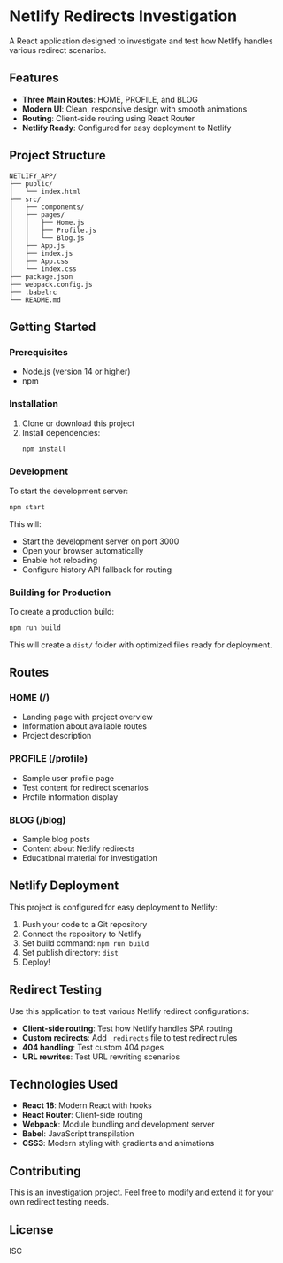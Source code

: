 # Netlify Redirects Investigation

A React application designed to investigate and test how Netlify handles various redirect scenarios.

## Features

- **Three Main Routes**: HOME, PROFILE, and BLOG
- **Modern UI**: Clean, responsive design with smooth animations
- **Routing**: Client-side routing using React Router
- **Netlify Ready**: Configured for easy deployment to Netlify

## Project Structure

```
NETLIFY_APP/
├── public/
│   └── index.html
├── src/
│   ├── components/
│   ├── pages/
│   │   ├── Home.js
│   │   ├── Profile.js
│   │   └── Blog.js
│   ├── App.js
│   ├── index.js
│   ├── App.css
│   └── index.css
├── package.json
├── webpack.config.js
├── .babelrc
└── README.md
```

## Getting Started

### Prerequisites

- Node.js (version 14 or higher)
- npm

### Installation

1. Clone or download this project
2. Install dependencies:
   ```bash
   npm install
   ```

### Development

To start the development server:

```bash
npm start
```

This will:

- Start the development server on port 3000
- Open your browser automatically
- Enable hot reloading
- Configure history API fallback for routing

### Building for Production

To create a production build:

```bash
npm run build
```

This will create a `dist/` folder with optimized files ready for deployment.

## Routes

### HOME (/)

- Landing page with project overview
- Information about available routes
- Project description

### PROFILE (/profile)

- Sample user profile page
- Test content for redirect scenarios
- Profile information display

### BLOG (/blog)

- Sample blog posts
- Content about Netlify redirects
- Educational material for investigation

## Netlify Deployment

This project is configured for easy deployment to Netlify:

1. Push your code to a Git repository
2. Connect the repository to Netlify
3. Set build command: `npm run build`
4. Set publish directory: `dist`
5. Deploy!

## Redirect Testing

Use this application to test various Netlify redirect configurations:

- **Client-side routing**: Test how Netlify handles SPA routing
- **Custom redirects**: Add `_redirects` file to test redirect rules
- **404 handling**: Test custom 404 pages
- **URL rewrites**: Test URL rewriting scenarios

## Technologies Used

- **React 18**: Modern React with hooks
- **React Router**: Client-side routing
- **Webpack**: Module bundling and development server
- **Babel**: JavaScript transpilation
- **CSS3**: Modern styling with gradients and animations

## Contributing

This is an investigation project. Feel free to modify and extend it for your own redirect testing needs.

## License

ISC
